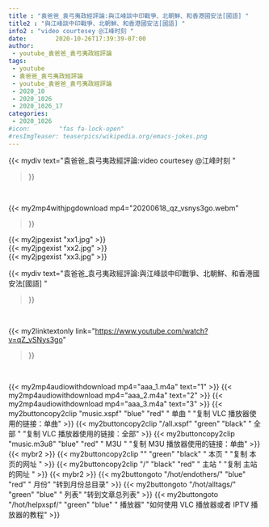 ```yaml
---
title : "袁爸爸_袁弓夷政經評論:與江峰談中印戰爭、北朝鮮、和香港國安法[國語] "
title2 : "與江峰談中印戰爭、北朝鮮、和香港國安法[國語] "
info2 : "video courtesey @江峰时刻 "
date:        2020-10-26T17:39:39-07:00
author:
 - youtube_袁爸爸_袁弓夷政經評論
tags:
 - youtube
 - 袁爸爸_袁弓夷政經評論
 - youtube_袁爸爸_袁弓夷政經評論
 - 2020_10
 - 2020_1026
 - 2020_1026_17
categories:
 - 2020_1026
#icon:        "fas fa-lock-open"
#resImgTeaser: teaserpics/wikipedia.org/emacs-jokes.png
---
```


{{< mydiv text="袁爸爸_袁弓夷政經評論:video courtesey @江峰时刻 "
>}}
<br>


{{< my2mp4withjpgdownload mp4="20200618_qz_vsnys3go.webm"
>}}

{{< my2jpgexist "xx1.jpg" >}}<br>
{{< my2jpgexist "xx2.jpg" >}}<br>
{{< my2jpgexist "xx3.jpg" >}}<br>



{{< mydiv text="袁爸爸_袁弓夷政經評論:與江峰談中印戰爭、北朝鮮、和香港國安法[國語] "
>}}
<br>

{{< my2linktextonly link="https://www.youtube.com/watch?v=qZ_vSNys3go"
>}}


<br>

{{< my2mp4audiowithdownload mp4="aaa_1.m4a"    text="1" >}}
{{< my2mp4audiowithdownload mp4="aaa_2.m4a"    text="2" >}}
{{< my2mp4audiowithdownload mp4="aaa_3.m4a"    text="3" >}}
{{< my2buttoncopy2clip "music.xspf"        "blue"   "red"    " 单曲 "  "复制 VLC 播放器使用的链接：单曲" >}} {{< my2buttoncopy2clip "/all.xspf"         "green"  "black"  " 全部 "  "复制 VLC 播放器使用的链接：全部" >}} {{< my2buttoncopy2clip "music.m3u8"        "blue"   "red"    " M3U  "    "复制 M3U 播放器使用的链接：单曲" >}} {{< mybr2 >}} {{< my2buttoncopy2clip ""                  "green"  "black"  " 本页 "    "复制 本页的网址 " >}} {{< my2buttoncopy2clip "/"                 "black"  "red"    " 主站 "    "复制 主站的网址 " >}} {{< mybr2 >}} {{< my2buttongoto      "/hot/endothers/"   "blue"   "red"    " 月份"   "转到月份总目录" >}} {{< my2buttongoto      "/hot/alltags/"     "green"  "blue"   " 列表"   "转到文章总列表" >}} {{< my2buttongoto      "/hot/helpxspf/"    "green"  "blue"   " 播放器" "如何使用 VLC 播放器或者 IPTV 播放器的教程" >}} 
